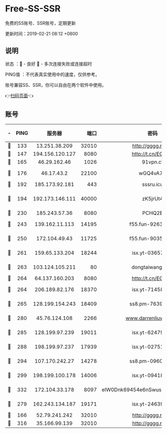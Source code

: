 # Free-SS-SSR

免费的SS账号、SSR账号，定期更新

更新时间：2019-02-21 08:12 +0800

## 说明

状态     ：🙂 - 良好 🙁 - 多次连接失败或连接超时

PING值   ：不代表真实使用中的速度，仅供参考。

账号兼容SS、SSR，你可以自由在两个软件中使用。

👉[扫码页面](https://liesauer.github.io/free-ss-ssr.github.io/)👈

## 账号

|-|PING|服务器|端口|密码|加密方式|区域|
|:----:|:----:|:-----:|-----:|:----:|:----:|:----:|
|🙂|133|13.251.38.209|32010|http://gggg.rocks|chacha20|SG|
|🙂|147|194.156.120.127|8080|http://t.cn/EGJIyrl|rc4-md5|RU|
|🙂|165|46.29.162.46|1026|91vpn.cf|rc4-md5|RU|
|🙂|176|46.17.43.2|22100|wGQ4vA7D|aes-256-gcm|RU|
|🙂|192|185.173.92.181|443|sssru.icu|rc4-md5|RU|
|🙂|194|192.173.146.111|40000|zK5jrUt4|chacha20-ietf-poly1305|US|
|🙂|230|185.243.57.36|8080|PCHQ2E|rc4-md5|US|
|🙂|243|139.162.11.113|14195|f55.fun-92630692|aes-256-cfb|SG|
|🙂|250|172.104.49.43|11725|f55.fun-90356904|aes-256-cfb|SG|
|🙂|261|159.65.133.204|18244|isx.yt-03657026|aes-256-cfb|SG|
|🙂|263|103.124.105.211|80|dongtaiwang.com|aes-256-cfb|US|
|🙂|264|64.137.160.203|8080|http://t.cn/EGJIyrl|rc4-md5|CA|
|🙂|264|206.189.82.176|18370|isx.yt-71458272|aes-256-cfb|SG|
|🙂|265|128.199.154.243|18409|ss8.pm-76398770|aes-256-cfb|SG|
|🙂|280|45.76.124.108|2266|www.darrenliuwei.com|aes-256-cfb|AU|
|🙂|285|128.199.97.239|19011|isx.yt-62479185|aes-256-cfb|SG|
|🙂|288|198.199.97.237|17939|isx.yt-02751636|aes-256-cfb|US|
|🙂|294|107.170.242.27|14278|ss8.pm-09602432|aes-256-cfb|US|
|🙂|299|198.199.100.178|14006|isx.yt-09418074|aes-256-cfb|US|
|🙂|332|172.104.33.178|8097|eIW0Dnk69454e6nSwuspv9DmS201tQ0D|aes-256-cfb|SG|
|🙂|279|162.243.134.187|19171|isx.yt-24639393|aes-256-cfb|US|
|🙁|166|52.79.241.242|32010|http://gggg.rocks|chacha20|KR|
|🙁|316|35.166.99.139|32010|http://gggg.rocks|chacha20|US|
